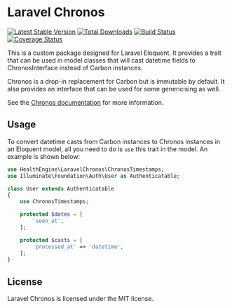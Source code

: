 # Laravel Chronos

[![Latest Stable Version](https://poser.pugx.org/healthengine/laravel-chronos/version)](https://packagist.org/packages/healthengine/laravel-chronos)
[![Total Downloads](https://poser.pugx.org/healthengine/laravel-chronos/downloads)](https://packagist.org/packages/healthengine/laravel-chronos)
[![Build Status](https://travis-ci.com/HealthEngineAU/laravel-chronos.svg?branch=master)](https://travis-ci.com/HealthEngineAU/laravel-chronos)
[![Coverage Status](https://coveralls.io/repos/github/HealthEngineAU/laravel-chronos/badge.svg?branch=master)](https://coveralls.io/github/HealthEngineAU/laravel-chronos?branch=master)

This is a custom package designed for Laravel Eloquent. It provides a trait that can be used in model classes that will
cast datetime fields to ChronosInterface instead of Carbon instances.

Chronos is a drop-in replacement for Carbon but is immutable by default. It also provides an interface that can be used
for some genericising as well.

See the [Chronos documentation](https://book.cakephp.org/3.0/en/chronos.html) for more information.

## Usage

To convert datetime casts from Carbon instances to Chronos instances in an Eloquent model, all you need to do is `use`
this trait in the model. An example is shown below:

```php
use HealthEngine\LaravelChronos\ChronosTimestamps;
use Illuminate\Foundation\Auth\User as Authenticatable;

class User extends Authenticatable
{
    use ChronosTimestamps;

    protected $dates = [
        'seen_at',
    ];

    protected $casts = [
        'processed_at' => 'datetime',
    ];
}
```

## License

Laravel Chronos is licensed under the MIT license.

